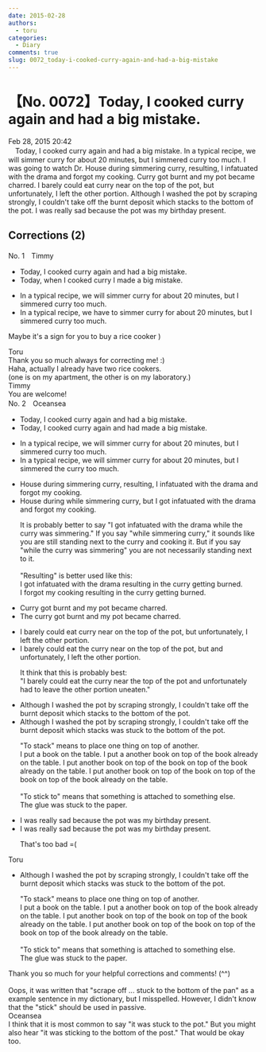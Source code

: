 ```yaml
---
date: 2015-02-28
authors:
  - toru
categories:
  - Diary
comments: true
slug: 0072_today-i-cooked-curry-again-and-had-a-big-mistake
---
```


# 【No. 0072】Today, I cooked curry again and had a big mistake.
<div class="date">Feb 28, 2015 20:42</div>
<div id="post"><div id="body_show_ori">
　Today, I cooked curry again and had a big mistake. In a typical recipe, we will simmer curry for about 20 minutes, but I simmered curry too much. I was going to watch Dr. House during simmering curry, resulting, I infatuated with the drama and forgot my cooking. Curry got burnt and my pot became charred. I barely could eat curry near on the top of the pot, but unfortunately, I left the other portion. Although I washed the pot by scraping strongly, I couldn't take off the burnt deposit which stacks to the bottom of the pot. I was really sad because the pot was my birthday present.
</div></div>

<!-- more -->


## Corrections (2)
<div id="block"><div class="first_name"> No. 1　<span class="just_name">Timmy</span></div><div id="block2">
<ul class="correction_field">
<li class="incorrect">Today, I cooked curry again and had a big mistake.</li>
<li class="corrected correct">
Today, <span class="f_blue">when</span> I cooked curry <span class="f_blue">I made</span> a big mistake.
</li>
</ul>
<ul class="correction_field">
<li class="incorrect">In a typical recipe, we will simmer curry for about 20 minutes, but I simmered curry too much.</li>
<li class="corrected correct">
In a typical recipe, we <span class="f_blue">have to</span> simmer curry for about 20 minutes, but I simmered curry too much.
</li>
</ul>
<p class="comment_small">
 Maybe it's a sign for you to buy a rice cooker )
</p>

</div><div class="name"><span class="just_name">Toru</span><br>
Thank you so much always for correcting me! :)<br/>Haha, actually I already have two rice cookers.<br/>(one is on my apartment, the other is on my laboratory.)
</div>
<div class="name"><span class="just_name">Timmy</span><br>
You are welcome!
</div>
</div>
<div id="block"><div class="first_name"> No. 2　<span class="just_name">Oceansea</span></div><div id="block2">
<ul class="correction_field">
<li class="incorrect">Today, I cooked curry again and had a big mistake.</li>
<li class="corrected correct">
Today, I cooked curry again and <span class="f_gray"><span class="sline">had </span></span><span class="f_red">made </span>a big mistake.
</li>
</ul>
<ul class="correction_field">
<li class="incorrect">In a typical recipe, we will simmer curry for about 20 minutes, but I simmered curry too much.</li>
<li class="corrected correct">
In a typical recipe, we will simmer curry for about 20 minutes, but I simmered <span class="f_blue">the</span> curry too much.
</li>
</ul>
<ul class="correction_field">
<li class="incorrect">House during simmering curry, resulting, I infatuated with the drama and forgot my cooking.</li>
<li class="corrected correct">
House <span class="sline"><span class="f_red">during</span></span> <span class="f_blue">while </span>simmering curry, <span class="f_red">but </span>I <span class="f_blue">got </span>infatuated with the drama and forgot my cooking.
<p class="correction_comment">It is probably better to say "I got infatuated with the drama while the curry was simmering." If you say "while simmering curry," it sounds like you are still standing next to the curry and cooking it. But if you say "while the curry was simmering" you are not necessarily standing next to it.<br/><br/>"Resulting" is better used like this:<br/>I got infatuated with the drama resulting in the curry getting burned.<br/>I forgot my cooking resulting in the curry getting burned.</p>
</li>
</ul>
<ul class="correction_field">
<li class="incorrect">Curry got burnt and my pot became charred.</li>
<li class="corrected correct">
<span class="f_blue">The c</span>urry got burnt and my pot became charred.
</li>
</ul>
<ul class="correction_field">
<li class="incorrect">I barely could eat curry near on the top of the pot, but unfortunately, I left the other portion.</li>
<li class="corrected correct">
I barely could eat <span class="f_blue">the</span> curry near <span class="f_red"><span class="sline">on </span></span>the top of the pot, <span class="f_gray"><span class="sline">but </span></span><span class="f_red">and </span>unfortunately, I left the other portion.
<p class="correction_comment">It think that this is probably best:<br/>"I barely could eat the curry near the top of the pot and unfortunately had to leave the other portion uneaten."</p>
</li>
</ul>
<ul class="correction_field">
<li class="incorrect">Although I washed the pot by scraping strongly, I couldn't take off the burnt deposit which stacks to the bottom of the pot.</li>
<li class="corrected correct">
Although I washed the pot by scraping strongly, I couldn't take off the burnt deposit which <span class="sline"><span class="f_gray">stacks </span></span><span class="f_red">was stuck</span> to the bottom of the pot.
<p class="correction_comment">"To stack" means to place one thing on top of another.<br/>I put a book on the table. I put a another book on top of the book already on the table. I put another book on top of the book on top of the book already on the table. I put another book on top of the book on top of the book on top of the book already on the table.<br/><br/>"To stick to" means that something is attached to something else.<br/>The glue was stuck to the paper.</p>
</li>
</ul>
<ul class="correction_field">
<li class="incorrect">I was really sad because the pot was my birthday present.</li>
<li class="corrected correct">
I was really sad because the pot was my birthday present.
<p class="correction_comment">That's too bad =(</p>
</li>
</ul>
</div><div class="name"><span class="just_name">Toru</span><br><div class="quote_field"><ul class="correction_field">
<li class="corrected correct">
Although I washed the pot by scraping strongly, I couldn't take off the burnt deposit which <span class="sline"><span class="f_gray">stacks </span></span><span class="f_red">was stuck</span> to the bottom of the pot.
<p class="correction_comment">
"To stack" means to place one thing on top of another.<br/>I put a book on the table. I put a another book on top of the book already on the table. I put another book on top of the book on top of the book already on the table. I put another book on top of the book on top of the book on top of the book already on the table.<br/><br/>"To stick to" means that something is attached to something else.<br/>The glue was stuck to the paper.
</p>
</li>
</ul></div>
Thank you so much for your helpful corrections and comments! (^^)<br/><br/>Oops, it was written that "scrape off ... stuck to the bottom of the pan" as a example sentence in my dictionary, but I misspelled. However, I didn't know that the "stick" should be used in passive.
</div>
<div class="name"><span class="just_name">Oceansea</span><br>
I think that it is most common to say "it was stuck to the pot." But you might also hear "it was sticking to the bottom of the post." That would be okay too.
</div>
</div>
